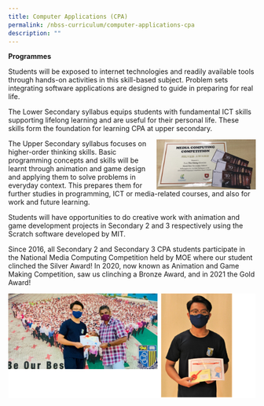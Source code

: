 ```yaml
---
title: Computer Applications (CPA)
permalink: /nbss-curriculum/computer-applications-cpa
description: ""
---
```

<p><strong>Programmes</strong></p>
<p>Students will be exposed to internet technologies and readily available tools through hands-on activities in this skill-based subject. Problem sets integrating software applications are designed to guide in preparing for real life.&nbsp;</p>
<p>The Lower Secondary syllabus equips students with fundamental ICT skills supporting lifelong learning and are useful for their personal life. These skills form the foundation for learning CPA at upper secondary.</p><img style="width: 40%;" src="/images/cpa1.jpeg" align = "right" />
<p>The Upper Secondary syllabus focuses on higher-order thinking skills. Basic programming concepts and skills will be learnt through animation and game design and applying them to solve problems in everyday context. This prepares them for further studies in programming, ICT or media-related courses, and also for work and future learning.</p>
<p>Students will have opportunities to do creative work with animation and game development projects in Secondary 2 and 3 respectively using the Scratch software developed by MIT.&nbsp;</p>
<p>Since 2016, all Secondary 2 and Secondary 3 CPA students participate in the National Media Computing Competition held by MOE&nbsp;where our student clinched the Silver Award!&nbsp;In 2020, now known as Animation and Game Making Competition, saw us clinching a Bronze Award, and in 2021 the Gold Award!</p>
<img src="/images/cpa2.png">
